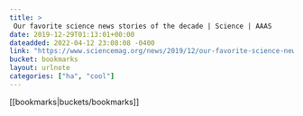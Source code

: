 ```yaml
---
title: > 
 Our favorite science news stories of the decade | Science | AAAS
date: 2019-12-29T01:13:01+00:00
dateadded: 2022-04-12 23:08:08 -0400
link: "https://www.sciencemag.org/news/2019/12/our-favorite-science-news-stories-decade"
bucket: bookmarks
layout: urlnote
categories: ["ha", "cool"]
--- 
```

 <!-- end excerpt --> 
 [[bookmarks|buckets/bookmarks]]
